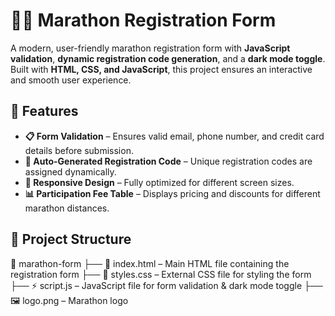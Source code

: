 
# 🏃‍♂️ Marathon Registration Form

A modern, user-friendly marathon registration form with **JavaScript validation**, **dynamic registration code generation**, and a **dark mode toggle**. Built with **HTML, CSS, and JavaScript**, this project ensures an interactive and smooth user experience.

## 🌟 Features
- **📋 Form Validation** – Ensures valid email, phone number, and credit card details before submission.
- **🔢 Auto-Generated Registration Code** – Unique registration codes are assigned dynamically.
- **🎨 Responsive Design** – Fully optimized for different screen sizes.
- **📊 Participation Fee Table** – Displays pricing and discounts for different marathon distances.


## 📂 Project Structure
📁 marathon-form
├── 📜 index.html – Main HTML file containing the registration form
├── 🎨 styles.css – External CSS file for styling the form
├── ⚡ script.js – JavaScript file for form validation & dark mode toggle
├── 🖼️ logo.png – Marathon logo
